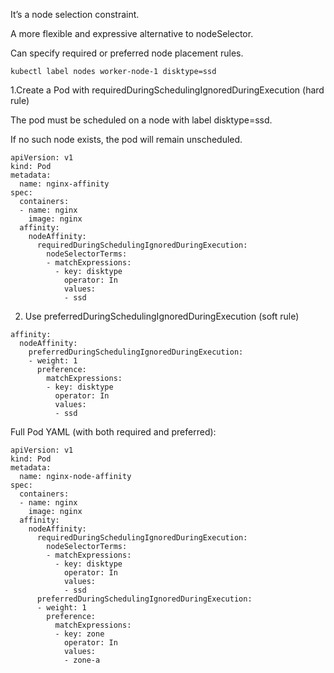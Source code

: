 It’s a node selection constraint.

A more flexible and expressive alternative to nodeSelector.

Can specify required or preferred node placement rules.

```
kubectl label nodes worker-node-1 disktype=ssd
```

1.Create a Pod with requiredDuringSchedulingIgnoredDuringExecution (hard rule)

The pod must be scheduled on a node with label disktype=ssd.

If no such node exists, the pod will remain unscheduled.

```
apiVersion: v1
kind: Pod
metadata:
  name: nginx-affinity
spec:
  containers:
  - name: nginx
    image: nginx
  affinity:
    nodeAffinity:
      requiredDuringSchedulingIgnoredDuringExecution:
        nodeSelectorTerms:
        - matchExpressions:
          - key: disktype
            operator: In
            values:
            - ssd
```

2. Use preferredDuringSchedulingIgnoredDuringExecution (soft rule)

```
affinity:
  nodeAffinity:
    preferredDuringSchedulingIgnoredDuringExecution:
    - weight: 1
      preference:
        matchExpressions:
        - key: disktype
          operator: In
          values:
          - ssd

```

Full Pod YAML (with both required and preferred):

```
apiVersion: v1
kind: Pod
metadata:
  name: nginx-node-affinity
spec:
  containers:
  - name: nginx
    image: nginx
  affinity:
    nodeAffinity:
      requiredDuringSchedulingIgnoredDuringExecution:
        nodeSelectorTerms:
        - matchExpressions:
          - key: disktype
            operator: In
            values:
            - ssd
      preferredDuringSchedulingIgnoredDuringExecution:
      - weight: 1
        preference:
          matchExpressions:
          - key: zone
            operator: In
            values:
            - zone-a

```

